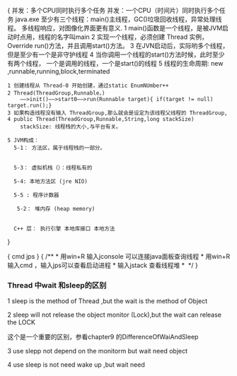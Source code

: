 {
	并发：多个CPU同时执行多个任务
	并发：一个CPU（时间片）同时执行多个任务
	java.exe 至少有三个线程：main()主线程，GC()垃圾回收线程，异常处理线程。
	多线程响应，对图像化界面更有意义.
	1 main()函数是一个线程，是被JVM启动时点用，线程的名字叫main
	2 实现一个线程，必须创建 Thread 实例， Override run()方法，并且调用start()方法。
	3 在JVN启动后，实际哟多个线程，但是至少有一个是非守护线程
	4 当你调用一个线程的start()方法时候，此时至少有两个线程，
	  一个是调用的线程，一个是start()的线程
	5 线程的生命周期: new ,runnable,running,block,terminated

	1 创建线程从 Thread-0 开始创建，通过static EnumNUmber++
	2 Thread(ThreadGroup,Runnable，)
		——>init()——>start0——>run(Runnable target){ if(target != null) target.run();}
	3 如果构造线程没有输入 ThreadGroup,那么就会是设定为该线程父线程的 ThreadGroup,
	4 public Thread(ThreadGroup,Runnable,String,long stackSize)
		stackSize: 线程栈的大小,与平台有关。
	
	5 JVM构成：
	  5-1： 方法区，属于线程栈的一部分。


	  5-3： 虚拟机栈（）：线程私有的
	
	  5-4: 本地方法区 (jre NIO)
	
	  5-5 : 程序计数器
	
	   5-2： 堆内存 (heap memory)


	  C++ 层： 执行引擎 本地库接口 本地方法
}

{
	cmd jps
}
{
	   /**
     * 用win+R 输入jconsole 可以连接java面板查询线程
          * 用win+R 输入cmd ，输入jps可以查看启动进程
          * 输入jstack 查看线程堆
               *
          ​     */
}

### Thread 中wait 和sleep的区别

1 sleep is the method of Thread ,but the wait is the method of Object

2 sleep will not release the object monitor (Lock),but the wait can release the LOCK

这个是一个重要的区别，参看chapter9 的DifferenceOfWaiAndSleep

3 use slepp not depend on the monitorm but wait need object

4 use sleep is not need wake up ,but wait need 











